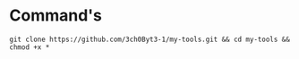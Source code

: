 <h1>Command's <br>

</h1>


  ```
git clone https://github.com/3ch0Byt3-1/my-tools.git && cd my-tools && chmod +x *
```
